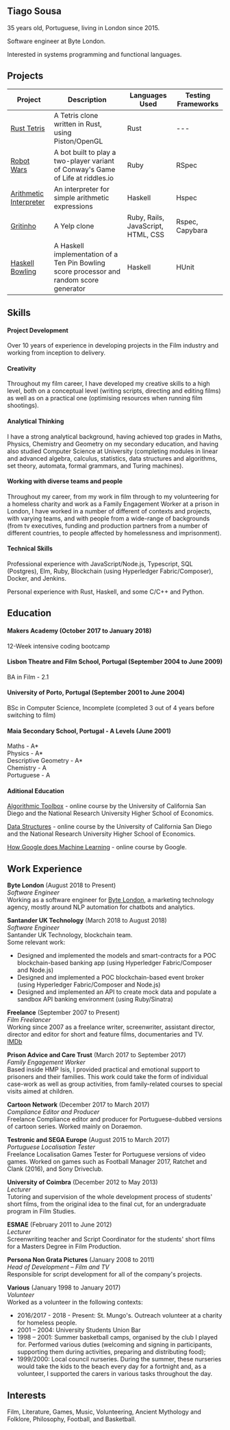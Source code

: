 ## Tiago Sousa

35 years old, Portuguese, living in London since 2015.

Software engineer at Byte London.

Interested in systems programming and functional languages.

## Projects

| Project                                                                                     | Description                                                                              | Languages Used                     | Testing Frameworks |
| ------------------------------------------------------------------------------------------- | ---------------------------------------------------------------------------------------- | ---------------------------------- | ------------------ |
| [Rust Tetris](https://github.com/Eustaquio122/rust-tetris)                                  | A Tetris clone written in Rust, using Piston/OpenGL                                      | Rust                               | ---                |
| [Robot Wars](https://github.com/SuzanneHuldt/robot-wars)                                    | A bot built to play a two-player variant of Conway's Game of Life at riddles.io          | Ruby                               | RSpec              |
| [Arithmetic Interpreter](https://github.com/Eustaquio122/Arithmetic-Expression-Interpreter) | An interpreter for simple arithmetic expressions                                         | Haskell                            | Hspec              |
| [Gritinho](https://github.com/somemarsupials/gritinho)                                      | A Yelp clone                                                                             | Ruby, Rails, JavaScript, HTML, CSS | Rspec, Capybara    |
| [Haskell Bowling](https://github.com/Eustaquio122/Haskell-Bowling)                          | A Haskell implementation of a Ten Pin Bowling score processor and random score generator | Haskell                            | HUnit              |

## Skills

#### Project Development

Over 10 years of experience in developing projects in the Film industry and working from inception to delivery.

#### Creativity

Throughout my film career, I have developed my creative skills to a high level, both on a conceptual level (writing scripts, directing and editing films) as well as on a practical one (optimising resources when running film shootings).

#### Analytical Thinking

I have a strong analytical background, having achieved top grades in Maths, Physics, Chemistry and Geometry on my secondary education, and having also studied Computer Science at University (completing modules in linear and advanced algebra, calculus, statistics, data structures and algorithms, set theory, automata, formal grammars, and Turing machines).

#### Working with diverse teams and people

Throughout my career, from my work in film through to my volunteering for a homeless charity and work as a Family Engagement Worker at a prison in London, I have worked in a number of different of contexts and projects, with varying teams, and with people from a wide-range of backgrounds (from tv executives, funding and production partners from a number of different countries, to people affected by homelessness and imprisonment).

#### Technical Skills

Professional experience with JavaScript/Node.js, Typescript, SQL (Postgres), Elm, Ruby, Blockchain (using Hyperledger Fabric/Composer), Docker, and Jenkins.

Personal experience with Rust, Haskell, and some C/C++ and Python.

## Education

#### Makers Academy (October 2017 to January 2018)

12-Week intensive coding bootcamp

#### Lisbon Theatre and Film School, Portugal (September 2004 to June 2009)

BA in Film - 2.1

#### University of Porto, Portugal (September 2001 to June 2004)

BSc in Computer Science, Incomplete (completed 3 out of 4 years before switching to film)

#### Maia Secondary School, Portugal - A Levels (June 2001)

Maths - A\*  
Physics - A\*  
Descriptive Geometry - A\*  
Chemistry - A  
Portuguese - A

#### Aditional Education

[Algorithmic Toolbox](https://www.coursera.org/learn/algorithmic-toolbox) - online course by the University of California San Diego and the National Research University Higher School of Economics.

[Data Structures](https://www.coursera.org/learn/data-structures) - online course by the University of California San Diego and the National Research University Higher School of Economics.

[How Google does Machine Learning](https://www.coursera.org/learn/google-machine-learning) - online course by Google.

## Work Experience

**Byte London** (August 2018 to Present)  
_Software Engineer_  
Working as a software engineer for [Byte London](https://bytemissioncontrol.com/), a marketing technology agency, mostly around NLP automation for chatbots and analytics.

**Santander UK Technology** (March 2018 to August 2018)  
_Software Engineer_  
Santander UK Technology, blockchain team.  
Some relevant work:

- Designed and implemented the models and smart-contracts for a POC blockchain-based banking app (using Hyperledger Fabric/Composer and Node.js)
- Designed and implemented a POC blockchain-based event broker (using Hyperledger Fabric/Composer and Node.js)
- Designed and implemented an API to create mock data and populate a sandbox API banking environment (using Ruby/Sinatra)

**Freelance** (September 2007 to Present)  
_Film Freelancer_  
Working since 2007 as a freelance writer, screenwriter, assistant director, director and editor for short and feature films, documentaries and TV.  
[IMDb](http://www.imdb.com/name/nm2617086/)

**Prison Advice and Care Trust** (March 2017 to September 2017)  
_Family Engagement Worker_  
Based inside HMP Isis, I provided practical and emotional support to prisoners and their families. This work could take the form of individual case-work as well as group activities, from family-related courses to special visits aimed at children.

**Cartoon Network** (December 2017 to March 2017)  
_Compliance Editor and Producer_  
Freelance Compliance editor and producer for Portuguese-dubbed versions of cartoon series. Worked mainly on Doraemon.

**Testronic and SEGA Europe** (August 2015 to March 2017)  
_Portuguese Localisation Tester_  
Freelance Localisation Games Tester for Portuguese versions of video games. Worked on games such as Football Manager 2017, Ratchet and Clank (2016), and Sony Driveclub.

**University of Coimbra** (December 2012 to May 2013)  
_Lecturer_  
Tutoring and supervision of the whole development process of students' short films, from the original idea to the final cut, for an undergraduate program in Film Studies.

**ESMAE** (February 2011 to June 2012)  
_Lecturer_  
Screenwriting teacher and Script Coordinator for the students' short films for a Masters Degree in Film Production.

**Persona Non Grata Pictures** (January 2008 to 2011)  
_Head of Development – Film and TV_  
Responsible for script development for all of the company's projects.

**Various** (January 1998 to January 2017)  
_Volunteer_  
Worked as a volunteer in the following contexts:

- 2016/2017 - 2018 - Present: St. Mungo's. Outreach volunteer at a charity for homeless people.
- 2001 – 2004: University Students Union Bar
- 1998 – 2001: Summer basketball camps, organised by the club I played for. Performed various duties (welcoming and signing in participants, supporting them during activities, preparing and distributing food);
- 1999/2000: Local council nurseries. During the summer, these nurseries would take the kids to the beach every day for a fortnight and, as a volunteer, I supported the carers in various tasks throughout the day.

## Interests

Film, Literature, Games, Music, Volunteering, Ancient Mythology and Folklore, Philosophy, Football, and Basketball.

